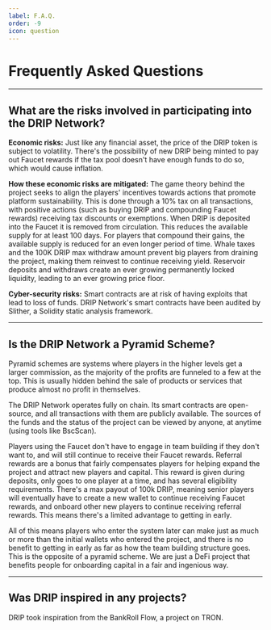 ```yaml
---
label: F.A.Q.
order: -9
icon: question
---
```


# Frequently Asked Questions
---
## What are the risks involved in participating into the DRIP Network?
**Economic risks:**
Just like any financial asset, the price of the DRIP token is subject to volatility.
There's the possibility of new DRIP being minted to pay out Faucet rewards if the tax pool doesn't have enough funds to do so, which would cause inflation.

**How these economic risks are mitigated:**
The game theory behind the project seeks to align the players' incentives towards actions that promote platform sustainability. This is done through a 10% tax on all transactions, with positive actions (such as buying DRIP and compounding Faucet rewards) receiving tax discounts or exemptions.
When DRIP is deposited into the Faucet it is removed from circulation. This reduces the available supply for at least 100 days. For players that compound their gains, the available supply is reduced for an even longer period of time. Whale taxes and the 100K DRIP max withdraw amount prevent big players from draining the project, making them reinvest to continue receiving yield. Reservoir deposits and withdraws create an ever growing permanently locked liquidity, leading to an ever growing price floor.

**Cyber-security risks:**
Smart contracts are at risk of having exploits that lead to loss of funds.
DRIP Network's smart contracts have been audited by Slither, a Solidity static analysis framework.

---
## Is the DRIP Network a Pyramid Scheme?
Pyramid schemes are systems where players in the higher levels get a larger commission, as the majority of the profits are funneled to a few at the top. This is usually hidden behind the sale of products or services that produce almost no profit in themselves.

The DRIP Network operates fully on chain. Its smart contracts are open-source, and all transactions with them are publicly available. The sources of the funds and the status of the project can be viewed by anyone, at anytime (using tools like BscScan).

Players using the Faucet don't have to engage in team building if they don't want to, and will still continue to receive their Faucet rewards.
Referral rewards are a bonus that fairly compensates players for helping expand the project and attract new players and capital. This reward is given during deposits, only goes to one player at a time, and has several eligibility requirements.
There's a max payout of 100k DRIP, meaning senior players will eventually have to create a new wallet to continue receiving Faucet rewards, and onboard other new players to continue receiving referral rewards. This means there's a limited advantage to getting in early.

All of this means players who enter the system later can make just as much or more than the initial wallets who entered the project, and there is no benefit to getting in early as far as how the team building structure goes. This is the opposite of a pyramid scheme. We are just a DeFi project that benefits people for onboarding capital in a fair and ingenious way.

---
## Was DRIP inspired in any projects?
DRIP took inspiration from the BankRoll Flow, a project on TRON.
